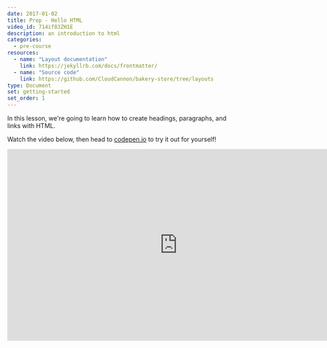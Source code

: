 ```yaml
---
date: 2017-01-02
title: Prep - Hello HTML
video_id: 714if83ZH1E
description: an introduction to html
categories:
  - pre-course
resources:
  - name: "Layout documentation"
    link: https://jekyllrb.com/docs/frontmatter/
  - name: "Source code"
    link: https://github.com/CloudCannon/bakery-store/tree/layouts
type: Document
set: getting-started
set_order: 1
---
```


In this lesson, we're going to learn how to create headings, paragraphs, and links with HTML.

Watch the video below, then head to <a href="codepen.io">codepen.io</a> to try it out for yourself!

<iframe width="778" height="438" src="https://www.youtube.com/embed/gWZ-kWDbC-w" frameborder="0" allow="accelerometer; autoplay; encrypted-media; gyroscope; picture-in-picture" allowfullscreen></iframe>
